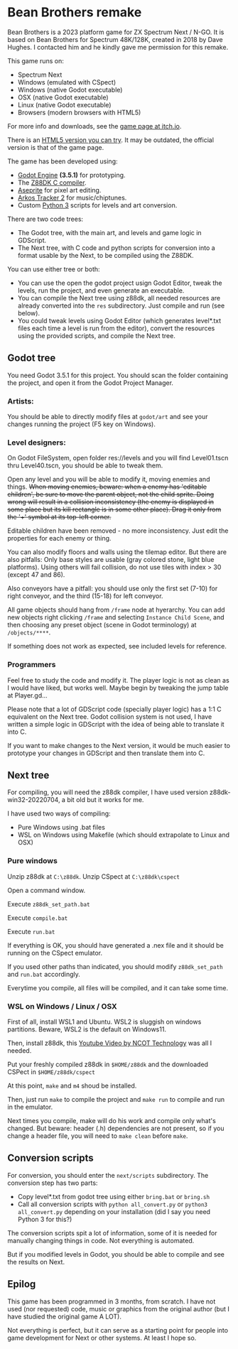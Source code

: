 # Bean Brothers remake
Bean Brothers is a 2023 platform game for ZX Spectrum Next / N-GO. It is based on Bean Brothers for Spectrum 48K/128K, created in 2018 by Dave Hughes. I contacted him and he kindly gave me permission for this remake.

This game runs on:
- Spectrum Next
- Windows (emulated with CSpect)
- Windows (native Godot executable)
- OSX (native Godot executable)
- Linux (native Godot executable)
- Browsers (modern browsers with HTML5)

For more info and downloads, see the [game page at itch.io](https://davidprograma.itch.io/bean-brothers).

There is an [HTML5 version you can try](https://dcrespo3d.github.io/BeanBrosRemake/). It may be outdated, the official version is that of the game page.

The game has been developed using:

- [Godot Engine](https://godotengine.org/) __(3.5.1)__ for prototyping.
- The [Z88DK C compiler](https://z88dk.org/site/).
- [Aseprite](https://www.aseprite.org/) for pixel art editing.
- [Arkos Tracker 2](https://www.julien-nevo.com/arkostracker/) for music/chiptunes.
- Custom [Python 3](https://www.python.org/) scripts for levels and art conversion.

There are two code trees:
- The Godot tree, with the main art, and levels and game logic in GDScript.
- The Next tree, with C code and python scripts for conversion into a format usable by the Next, to be compiled using the Z88DK.

You can use either tree or both:
- You can use the open the godot project usign Godot Editor, tweak the levels, run the project, and even generate an executable.
- You can compile the Next tree using z88dk, all needed resources are already converted into the `res` subdirectory. Just compile and run (see below).
- You could tweak levels using Godot Editor (which generates level*.txt files each time a level is run from the editor), convert the resources using the provided scripts, and compile the Next tree.

## Godot tree

You need Godot 3.5.1 for this project. You should scan the folder containing the project, and open it from the Godot Project Manager.

### Artists:
You should be able to directly modify files at `godot/art` and see your changes running the project (F5 key on Windows).

### Level designers:
On Godot FileSystem, open folder res://levels and you will find Level01.tscn thru Level40.tscn, you should be able to tweak them.

Open any level and you will be able to modify it, moving enemies and things. ~~When moving enemies, beware: when a enemy has 'editable children', be sure to move the parent object, not the child sprite. Doing wrong will result in a collision inconsistency (the enemy is displayed in some place but its kill rectangle is in some other place). Drag it only from the '+' symbol at its top-left corner.~~

Editable children have been removed - no more inconsistency. Just edit the properties for each enemy or thing.

You can also modify floors and walls using the tilemap editor. But there are also pitfalls: Only base styles are usable (gray colored stone, light blue platforms). Using others will fail collision, do not use tiles with index > 30 (except 47 and 86).

Also conveyors have a pitfall: you should use only the first set (7-10) for right conveyor, and the third (15-18) for left conveyor.

All game objects should hang from `/frame` node at hyerarchy. You can add new objects right clicking `/frame` and selecting `Instance Child Scene`, and then choosing any preset object (scene in Godot terminology) at `/objects/****`.

If something does not work as expected, see included levels for reference.

### Programmers

Feel free to study the code and modify it. The player logic is not as clean as I would have liked, but works well. Maybe begin by tweaking the jump table at Player.gd...

Please note that a lot of GDScript code (specially player logic) has a 1:1 C equivalent on the Next tree. Godot collision system is not used, I have written a simple logic in GDScript with the idea of being able to translate it into C.

If you want to make changes to the Next version, it would be much easier to prototype your changes in GDScript and then translate them into C.

## Next tree

For compiling, you will need the z88dk compiler, I have used version z88dk-win32-20220704, a bit old but it works for me.

I have used two ways of compiling:
- Pure Windows using .bat files
- WSL on Windows using Makefile (which should extrapolate to Linux and OSX)

### Pure windows

Unzip z88dk at `C:\z88dk`.
Unzip CSpect at `C:\z88dk\cspect`

Open a command window.

Execute `z88dk_set_path.bat`

Execute `compile.bat`

Execute `run.bat`

If everything is OK, you should have generated a .nex file and it should be running on the CSpect emulator.

If you used other paths than indicated, you should modify `z88dk_set_path` and `run.bat` accordingly.

Everytime you compile, all files will be compiled, and it can take some time.

### WSL on Windows / Linux / OSX

First of all, install WSL1 and Ubuntu. WSL2 is sluggish on windows partitions. Beware, WSL2 is the default on Windows11.

Then, install z88dk, this [Youtube Video by NCOT Technology](https://www.youtube.com/watch?v=R-JD8CQ5zTc) was all I needed.

Put your freshly compiled z88dk in `$HOME/z88dk` and the downloaded CSPect in `$HOME/z88dk/cspect`

At this point, `make` and `m4` shoud be installed.

Then, just run `make` to compile the project and `make run` to compile and run in the emulator.

Next times you compile, make will do his work and compile only what's changed. But beware: header (.h) dependencies are not present, so if you change a header file, you will need to `make clean` before `make`.

## Conversion scripts

For conversion, you should enter the `next/scripts` subdirectory.
The conversion step has two parts:

- Copy level*.txt from godot tree using either `bring.bat` or `bring.sh`
- Call all conversion scripts with `python all_convert.py` or `python3 all_convert.py` depending on your installation (did I say you need Python 3 for this?)

The conversion scripts spit a lot of information, some of it is needed for manually changing things in code. Not everything is automated.

But if you modified levels in Godot, you should be able to compile and see the results on Next.

## Epilog
This game has been programmed in 3 months, from scratch. I have not used (nor requested) code, music or graphics from the original author (but I have studied the original game A LOT).

Not everything is perfect, but it can serve as a starting point for people into game development for Next or other systems. At least I hope so.